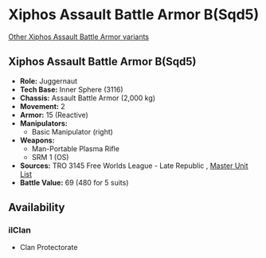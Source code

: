 # Xiphos Assault Battle Armor B(Sqd5) 

[Other Xiphos Assault Battle Armor variants](../xiphos_assault_battle_armor.md) 

## Xiphos Assault Battle Armor B(Sqd5) 

- **Role:** Juggernaut 
- **Tech Base:** Inner Sphere (3116) 
- **Chassis:** Assault Battle Armor (2,000 kg) 
- **Movement:** 2 
- **Armor:** 15 (Reactive) 
- **Manipulators:** 
  - Basic Manipulator (right) 
- **Weapons:** 
  - Man-Portable Plasma Rifle 
  - SRM 1 (OS) 
- **Sources:** TRO 3145 Free Worlds League - Late Republic , [Master Unit List](http://masterunitlist.info/Unit/Details/8759) 
- **Battle Value:** 69 (480 for 5 suits) 

## Availability 

### ilClan 

- Clan Protectorate 

